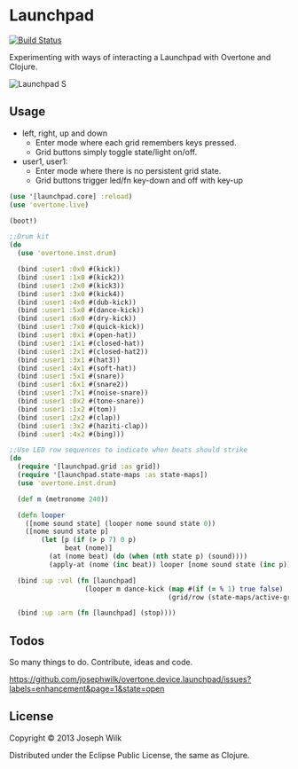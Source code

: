 # Launchpad

[![Build Status](https://travis-ci.org/josephwilk/overtone.device.launchpad.png)](https://travis-ci.org/josephwilk/overtone.device.launchpad)

Experimenting with ways of interacting a Launchpad with Overtone and Clojure.

![Launchpad S](http://s10.postimg.org/mj3szi1i1/launchpad_s.jpg)

## Usage

* left, right, up and down
  * Enter mode where each grid remembers keys pressed.
  * Grid buttons simply toggle state/light on/off.
* user1, user1:
  * Enter mode where there is no persistent grid state.
  * Grid buttons trigger led/fn key-down and off with key-up

```clojure
(use '[launchpad.core] :reload)
(use 'overtone.live)

(boot!)

;;Drum kit
(do
  (use 'overtone.inst.drum)

  (bind :user1 :0x0 #(kick))
  (bind :user1 :1x0 #(kick2))
  (bind :user1 :2x0 #(kick3))
  (bind :user1 :3x0 #(kick4))
  (bind :user1 :4x0 #(dub-kick))
  (bind :user1 :5x0 #(dance-kick))
  (bind :user1 :6x0 #(dry-kick))
  (bind :user1 :7x0 #(quick-kick))
  (bind :user1 :0x1 #(open-hat))
  (bind :user1 :1x1 #(closed-hat))
  (bind :user1 :2x1 #(closed-hat2))
  (bind :user1 :3x1 #(hat3))
  (bind :user1 :4x1 #(soft-hat))
  (bind :user1 :5x1 #(snare))
  (bind :user1 :6x1 #(snare2))
  (bind :user1 :7x1 #(noise-snare))
  (bind :user1 :0x2 #(tone-snare))
  (bind :user1 :1x2 #(tom))
  (bind :user1 :2x2 #(clap))
  (bind :user1 :3x2 #(haziti-clap))
  (bind :user1 :4x2 #(bing)))

;;Use LED row sequences to indicate when beats should strike
(do
  (require '[launchpad.grid :as grid])
  (require '[launchpad.state-maps :as state-maps])
  (use 'overtone.inst.drum)

  (def m (metronome 240))

  (defn looper
    ([nome sound state] (looper nome sound state 0))
    ([nome sound state p]
        (let [p (if (> p 7) 0 p)
              beat (nome)]
          (at (nome beat) (do (when (nth state p) (sound))))
          (apply-at (nome (inc beat)) looper [nome sound state (inc p)]))))

  (bind :up :vol (fn [launchpad]
                   (looper m dance-kick (map #(if (= % 1) true false)
                                        (grid/row (state-maps/active-grid (:state launchpad)) 0)))))

  (bind :up :arm (fn [launchpad] (stop))))

```

## Todos

So many things to do. Contribute, ideas and code.

https://github.com/josephwilk/overtone.device.launchpad/issues?labels=enhancement&page=1&state=open

## License

Copyright © 2013 Joseph Wilk

Distributed under the Eclipse Public License, the same as Clojure.

